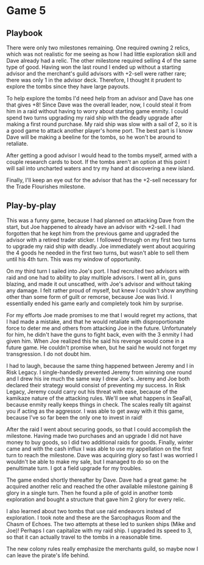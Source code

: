 # Game 5

## Playbook

There were only two milestones remaining. One required owning 2 relics, which was not realistic for me seeing as how I had little exploration skill and Dave already had a relic. The other milestone required selling 4 of the same type of good. Having won the last round I ended up without a starting advisor and the merchant's guild advisors with +2-sell were rather rare; there was only 1 in the advisor deck. Therefore, I thought it prudent to explore the tombs since they have large payouts.

To help explore the tombs I'd need help from an advisor and Dave has one that gives +8! Since Dave was the overall leader, now, I could steal it from him in a raid without having to worry about starting game enmity. I could spend two turns upgrading my raid ship with the deadly upgrade after making a first round purchase. My raid ship was slow with a sail of 2, so it is a good game to attack another player's home port. The best part is I know Dave will be making a beeline for the tombs, so he won't be around to retaliate.

After getting a good advisor I would head to the tombs myself, armed with a couple research cards to boot. If the tombs aren't an option at this point I will sail into uncharted waters and try my hand at discovering a new island.

Finally, I'll keep an eye out for the advisor that has the +2-sell necessary for the Trade Flourishes milestone.

## Play-by-play

This was a funny game, because I had planned on attacking Dave from the start, but Joe happened to already have an advisor with +2-sell. I had forgotten that he kept him from the previous game and upgraded the advisor with a retired trader sticker. I followed through on my first two turns to upgrade my raid ship with deadly. Joe immediately went about acquiring the 4 goods he needed in the first two turns, but wasn't able to sell them until his 4th turn. This was my window of opportunity.

On my third turn I sailed into Joe's port. I had recruited two advisors with raid and one had to ability to play multiple advisors. I went all in, guns blazing, and made it out unscathed, with Joe's advisor and without taking any damage. I felt rather proud of myself, but knew I couldn't show anything other than some form of guilt or remorse, because Joe was livid. I essentially ended his game early and completely took him by surprise.

For my efforts Joe made promises to me that I would regret my actions, that I had made a mistake, and that he would retaliate with disproportionate force to deter me and others from attacking Joe in the future. Unfortunately for him, he didn't have the guns to fight back, even with the 3 enmity I had given him. When Joe realized this he said his revenge would come in a future game. He couldn't promise when, but he said he would not forget my transgression. I do not doubt him.

I had to laugh, because the same thing happened between Jeremy and I in Risk Legacy. I single-handedly prevented Jeremy from winning one round and I drew his ire much the same way I drew Joe's. Jeremy and Joe both declared their strategy would consist of preventing my success. In Risk Legacy, Jeremy could carry out his threat with ease, because of the kamikaze nature of the attacking rules. We'll see what happens in SeaFall, because enmity really keeps things in check. The scales really tilt against you if acting as the aggressor. I was able to get away with it this game, because I've so far been the only one to invest in raid!

After the raid I went about securing goods, so that I could accomplish the milestone. Having made two purchases and an upgrade I did not have money to buy goods, so I did two additional raids for goods. Finally, winter came and with the cash influx I was able to use my appellation on the first turn to reach the milestone. Dave was acquiring glory so fast I was worried I wouldn't be able to make my sale, but I managed to do so on the penultimate turn. I got a field upgrade for my troubles.

The game ended shortly thereafter by Dave. Dave had a great game: he acquired another relic and reached the other available milestone gaining 8 glory in a single turn. Then he found a pile of gold in another tomb exploration and bought a structure that gave him 2 glory for every relic.

I also learned about two tombs that use raid endeavors instead of exploration. I took note and these are the Sarcophagus Room and the Chasm of Echoes. The two attempts at these led to sunken ships (Mike and Joe)! Perhaps I can capitalize with my raid ship. I upgraded its speed to 3, so that it can actually travel to the tombs in a reasonable time.

The new colony rules really emphasize the merchants guild, so maybe now I can leave the pirate's life behind.
